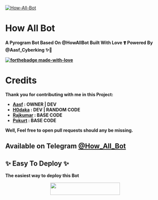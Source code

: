 [![How-All-Bot](https://telegra.ph/file/9143e55d0dc9d27d587fc.jpg "BlueMoon")](https://github.com/sylviorus/bluemoonvampire "BlueMoon")

# How All Bot
<b>A Pyrogram Bot Based On @HowAllBot Built With Love ❣️ Powered By @Aasf_Cyberking ✨🥀 <b/>

[![forthebadge made-with-love](http://ForTheBadge.com/images/badges/built-with-love.svg)](https://telegram.me/AASF_CYBERKING)

# Credits
Thank you for contributing with me in this Project:

+ [Aasf](https://github.com/AASFCYBERKING) : OWNER | DEV 
+ [H0daka](https://github.com/h0daka) : DEV | RANDOM CODE
+ [Rajkumar](https://github.com/Awesome-RJ) : BASE CODE
+ [Pokurt](https://github.com/pokurt) : BASE CODE 

Well, Feel free to open pull requests should any be missing.
## Available on Telegram [@How_All_Bot](https://t.me/How_All_Bot)
## ✨ Easy To Deploy ✨
The easiest way to deploy this Bot

<p align="center"><a href="https://heroku.com/deploy?template=https://github.com/Team-Aasf/How-All-Bot"> <img src="https://img.shields.io/badge/Deploy%20To%20Heroku-black?style=for-the-badge&logo=heroku" width="220" height="38.45"/></a></p>
